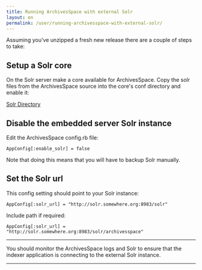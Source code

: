 ```yaml
---
title: Running ArchivesSpace with external Solr
layout: en
permalink: /user/running-archivesspace-with-external-solr/
---
```

Assuming you've unzipped a fresh new release there are a couple of steps to take:

## Setup a Solr core

On the Solr server make a core available for ArchivesSpace. Copy the solr files from the ArchivesSpace source into the core's conf directory and enable it:

[Solr Directory](https://github.com/archivesspace/archivesspace/tree/master/solr)

## Disable the embedded server Solr instance

Edit the ArchivesSpace config.rb file:

```
AppConfig[:enable_solr] = false
```

Note that doing this means that you will have to backup Solr manually.

## Set the Solr url

This config setting should point to your Solr instance:

```
AppConfig[:solr_url] = "http://solr.somewhere.org:8983/solr"
```

Include path if required:

```
AppConfig[:solr_url] = "http://solr.somewhere.org:8983/solr/archivesspace"
```

---

You should monitor the ArchivesSpace logs and Solr to ensure that the indexer application is connecting to the external Solr instance.

---
